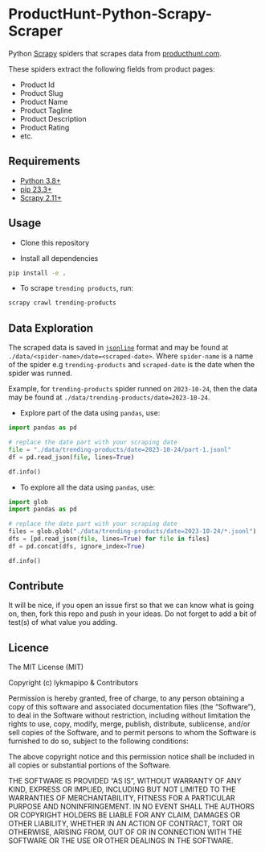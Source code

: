 # ProductHunt-Python-Scrapy-Scraper

Python [Scrapy](https://github.com/scrapy/scrapy) spiders that scrapes data from [producthunt.com](https://www.producthunt.com).

These spiders extract the following fields from product pages:

- Product Id
- Product Slug
- Product Name
- Product Tagline
- Product Description
- Product Rating
- etc.

## Requirements

- [Python 3.8+](https://www.python.org/)
- [pip 23.3+](https://github.com/pypa/pip)
- [Scrapy 2.11+](https://github.com/scrapy/scrapy)

## Usage

- Clone this repository

- Install all dependencies

```sh
pip install -e .
```

- To scrape `trending products`, run:

```sh
scrapy crawl trending-products
```

## Data Exploration
The scraped data is saved in [`jsonline`](https://jsonlines.org/) format and may be found at `./data/<spider-name>/date=<scraped-date>`. Where `spider-name` is a name of the spider e.g `trending-products` and `scraped-date` is the date when the spider was runned.

Example, for `trending-products` spider runned on `2023-10-24`, then the data may be found at `./data/trending-products/date=2023-10-24`.

- Explore part of the data using `pandas`, use:
```python
import pandas as pd

# replace the date part with your scraping date
file = "./data/trending-products/date=2023-10-24/part-1.jsonl"
df = pd.read_json(file, lines=True)

df.info()
```

- To explore all the data using `pandas`, use:
```python
import glob
import pandas as pd

# replace the date part with your scraping date
files = glob.glob("./data/trending-products/date=2023-10-24/*.jsonl")
dfs = [pd.read_json(file, lines=True) for file in files]
df = pd.concat(dfs, ignore_index=True)

df.info()
```




## Contribute

It will be nice, if you open an issue first so that we can know what is going on, then, fork this repo and push in your ideas. Do not forget to add a bit of test(s) of what value you adding.

## Licence

The MIT License (MIT)

Copyright (c) lykmapipo & Contributors

Permission is hereby granted, free of charge, to any person obtaining a copy of this software and associated documentation files (the “Software”), to deal in the Software without restriction, including without limitation the rights to use, copy, modify, merge, publish, distribute, sublicense, and/or sell copies of the Software, and to permit persons to whom the Software is furnished to do so, subject to the following conditions:

The above copyright notice and this permission notice shall be included in all copies or substantial portions of the Software.

THE SOFTWARE IS PROVIDED “AS IS”, WITHOUT WARRANTY OF ANY KIND, EXPRESS OR IMPLIED, INCLUDING BUT NOT LIMITED TO THE WARRANTIES OF MERCHANTABILITY, FITNESS FOR A PARTICULAR PURPOSE AND NONINFRINGEMENT. IN NO EVENT SHALL THE AUTHORS OR COPYRIGHT HOLDERS BE LIABLE FOR ANY CLAIM, DAMAGES OR OTHER LIABILITY, WHETHER IN AN ACTION OF CONTRACT, TORT OR OTHERWISE, ARISING FROM, OUT OF OR IN CONNECTION WITH THE SOFTWARE OR THE USE OR OTHER DEALINGS IN THE SOFTWARE.
